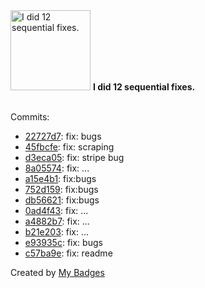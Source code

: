 <img src="https://my-badges.github.io/my-badges/fix-6+.png" alt="I did 12 sequential fixes." title="I did 12 sequential fixes." width="128">
<strong>I did 12 sequential fixes.</strong>
<br><br>

Commits:

- <a href="https://github.com/hi-ammad/f_fanbox_backend_bunjs/commit/22727d7f67712393c055441eb1952b8dbcafa4ae">22727d7</a>: fix: bugs
- <a href="https://github.com/hi-ammad/f_fanbox_backend_bunjs/commit/45fbcfe820c94a066d666bdd8161b0e83e04a5ae">45fbcfe</a>: fix: scraping
- <a href="https://github.com/hi-ammad/f_fanbox_backend_bunjs/commit/d3eca0521763961c91401bc2413f44c5c10290d3">d3eca05</a>: fix: stripe bug
- <a href="https://github.com/hi-ammad/f_fanbox_backend_bunjs/commit/8a055747d4588af7ffb952f77ddf28182c36ecc4">8a05574</a>: fix: ...
- <a href="https://github.com/hi-ammad/f_fanbox_backend_bunjs/commit/a15e4b1bffcf252ba0f3c33ce9b4bb4516e5c48b">a15e4b1</a>: fix:bugs
- <a href="https://github.com/hi-ammad/f_fanbox_backend_bunjs/commit/752d1593a696a72497ae14db982946541cc9a86d">752d159</a>: fix:bugs
- <a href="https://github.com/hi-ammad/f_fanbox_backend_bunjs/commit/db5662100b1f38ff038b1fd9e2fc04a903e3b617">db56621</a>: fix:bugs
- <a href="https://github.com/hi-ammad/f_fanbox_backend_bunjs/commit/0ad4f433e151231d7513e7a283732a443f22ca93">0ad4f43</a>: fix: ...
- <a href="https://github.com/hi-ammad/f_fanbox_backend_bunjs/commit/a4882b7db18b917e21ab578e03b76b38e154c0dd">a4882b7</a>: fix: ...
- <a href="https://github.com/hi-ammad/f_fanbox_backend_bunjs/commit/b21e203d515756f20eebc9aeeec61d0aaf127671">b21e203</a>: fix: ...
- <a href="https://github.com/hi-ammad/f_fanbox_backend_bunjs/commit/e93935c99ec225c184d361f24f4be9b4bb6ffa51">e93935c</a>: fix: bugs
- <a href="https://github.com/hi-ammad/f_fanbox_backend_bunjs/commit/c57ba9e606140962084d98959eb0faae65acbef0">c57ba9e</a>: fix: readme


Created by <a href="https://github.com/my-badges/my-badges">My Badges</a>